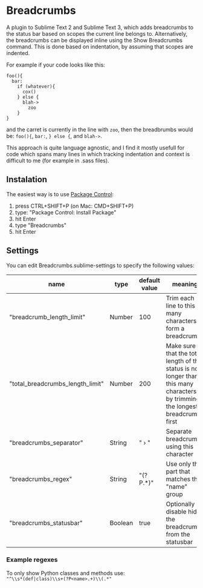 # Breadcrumbs
A plugin to Sublime Text 2 and Sublime Text 3, which adds breadcrumbs to the status bar based on scopes the current line belongs to. Alternatively, the breadcrumbs can be displayed inline using the Show Breadcrumbs command.
This is done based on indentation, by assuming that scopes are indented.

For example if your code looks like this:
```
foo(){
  bar:
    if (whatever){
      cox()
    } else {
      blah->
        zoo
    }
}
```
and the carret is currently in the line with `zoo`, then the breadbrumbs would be:
`foo(){`, `bar:`, `} else {`, and `blah->`.

This approach is quite language agnostic, and I find it mostly usefull for code which spans many lines in which tracking indentation and context is difficult to me (for example in .sass files).

## Instalation

The easiest way is to use [Package Control](https://packagecontrol.io/):

1. press CTRL+SHIFT+P (on Mac: CMD+SHIFT+P)
2. type: "Package Control: Install Package"
3. hit Enter
4. type "Breadcrumbs"
5. hit Enter

## Settings

You can edit Breadcrumbs.sublime-settings to specify the following values:

| name | type | default value | meaning |
|------|------|---------|---------|
|"breadcrumb_length_limit" | Number | 100 | Trim each line to this many characters to form a breadcrumb |
| "total_breadcrumbs_length_limit" | Number | 200 | Make sure that the total length of the status is no longer than this many characters, by trimming the longest breadcrumbs first |
| "breadcrumbs_separator" | String | " › " | Separate breadcrumbs using this character |
| "breadcrumbs_regex" | String | "(?P<name>.*)" | Use only the part that matches the "name" group |
| "breadcrumbs_statusbar" | Boolean | true | Optionally disable hide the breadcrumbs from the statusbar |

### Example regexes

To only show Python classes and methods use:  
`"^\\s*(def|class)\\s+(?P<name>.+)\\(.*"`
